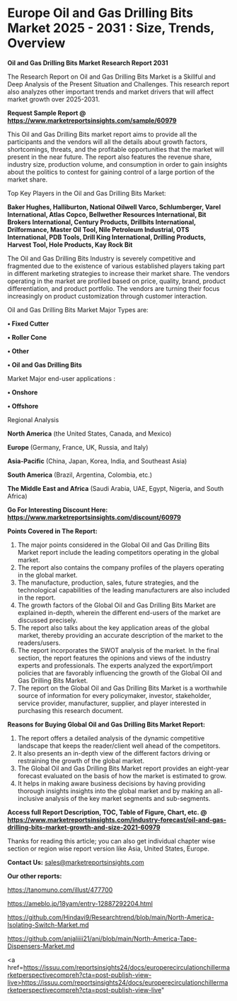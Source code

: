 # Europe Oil and Gas Drilling Bits Market 2025 - 2031 : Size, Trends, Overview

<strong>Oil and Gas Drilling Bits Market Research Report 2031</strong>

The Research Report on Oil and Gas Drilling Bits Market is a Skillful and Deep Analysis of the Present Situation and Challenges. This research report also analyzes other important trends and market drivers that will affect market growth over 2025-2031.

<strong>Request Sample Report @ <a href=https://www.marketreportsinsights.com/sample/60979>https://www.marketreportsinsights.com/sample/60979</a></strong>

This Oil and Gas Drilling Bits market report aims to provide all the participants and the vendors will all the details about growth factors, shortcomings, threats, and the profitable opportunities that the market will present in the near future. The report also features the revenue share, industry size, production volume, and consumption in order to gain insights about the politics to contest for gaining control of a large portion of the market share.

Top Key Players in the Oil and Gas Drilling Bits Market:

<strong>Baker Hughes, Halliburton, National Oilwell Varco, Schlumberger, Varel International, Atlas Copco, Bellwether Resources International, Bit Brokers International, Century Products, Drillbits International, Drilformance, Master Oil Tool, Nile Petroleum Industrial, OTS International, PDB Tools, Drill King International, Drilling Products, Harvest Tool, Hole Products, Kay Rock Bit</strong>

The Oil and Gas Drilling Bits Industry is severely competitive and fragmented due to the existence of various established players taking part in different marketing strategies to increase their market share. The vendors operating in the market are profiled based on price, quality, brand, product differentiation, and product portfolio. The vendors are turning their focus increasingly on product customization through customer interaction.

Oil and Gas Drilling Bits Market Major Types are:

<strong>• Fixed Cutter

• Roller Cone

• Other

• Oil and Gas Drilling Bits</strong>

Market Major end-user applications :

<strong>• Onshore

• Offshore</strong>

Regional Analysis

</u><strong><b>North America</b></strong> (the United States, Canada, and Mexico)

<strong><b>Europe </b></strong>(Germany, France, UK, Russia, and Italy)

<strong><b>Asia-Pacific</b></strong> (China, Japan, Korea, India, and Southeast Asia)

<strong><b>South America</b></strong> (Brazil, Argentina, Colombia, etc.)

<strong><b>The Middle East and Africa</b></strong> (Saudi Arabia, UAE, Egypt, Nigeria, and South Africa)

<strong>Go For Interesting Discount Here: <a href=https://www.marketreportsinsights.com/discount/60979>https://www.marketreportsinsights.com/discount/60979</a></strong>

<strong>Points Covered in The Report:</strong>
<ol>
  <li>The major points considered in the Global Oil and Gas Drilling Bits Market report include the leading competitors operating in the global market.</li>
  <li>The report also contains the company profiles of the players operating in the global market.</li>
  <li>The manufacture, production, sales, future strategies, and the technological capabilities of the leading manufacturers are also included in the report.</li>
  <li>The growth factors of the Global Oil and Gas Drilling Bits Market are explained in-depth, wherein the different end-users of the market are discussed precisely.</li>
  <li>The report also talks about the key application areas of the global market, thereby providing an accurate description of the market to the readers/users.</li>
  <li>The report incorporates the SWOT analysis of the market. In the final section, the report features the opinions and views of the industry experts and professionals. The experts analyzed the export/import policies that are favorably influencing the growth of the Global Oil and Gas Drilling Bits Market.</li>
  <li>The report on the Global Oil and Gas Drilling Bits Market is a worthwhile source of information for every policymaker, investor, stakeholder, service provider, manufacturer, supplier, and player interested in purchasing this research document.</li>
</ol>
<strong>Reasons for Buying Global Oil and Gas Drilling Bits Market Report:</strong>

<ol>
  <li>The report offers a detailed analysis of the dynamic competitive landscape that keeps the reader/client well ahead of the competitors.</li>
  <li>It also presents an in-depth view of the different factors driving or restraining the growth of the global market.</li>
  <li>The Global Oil and Gas Drilling Bits Market report provides an eight-year forecast evaluated on the basis of how the market is estimated to grow.</li>
  <li>It helps in making aware business decisions by having providing thorough insights insights into the global market and by making an all-inclusive analysis of the key market segments and sub-segments.</li>
</ol>
<strong>Access full Report Description, TOC, Table of Figure, Chart, etc. @ <a href=https://www.marketreportsinsights.com/industry-forecast/oil-and-gas-drilling-bits-market-growth-and-size-2021-60979>https://www.marketreportsinsights.com/industry-forecast/oil-and-gas-drilling-bits-market-growth-and-size-2021-60979</a></strong>


Thanks for reading this article; you can also get individual chapter wise section or region wise report version like Asia, United States, Europe.

<strong>Contact Us:</strong>
sales@marketreportsinsights.com

<strong>Our other reports:</strong>

<a href=https://tanomuno.com/illust/477700>https://tanomuno.com/illust/477700</a>

<a href=https://ameblo.jp/18yam/entry-12887292204.html>https://ameblo.jp/18yam/entry-12887292204.html</a>

<a href=https://github.com/Hindavi9/Researchtrend/blob/main/North-America-Isolating-Switch-Market.md>https://github.com/Hindavi9/Researchtrend/blob/main/North-America-Isolating-Switch-Market.md</a>

<a href=https://github.com/anjaliiii21/ani/blob/main/North-America-Tape-Dispensers-Market.md>https://github.com/anjaliiii21/ani/blob/main/North-America-Tape-Dispensers-Market.md</a>

<a href=https://issuu.com/reportsinsights24/docs/europerecirculationchillermarketperspectivecompreh?cta=post-publish-view-live>https://issuu.com/reportsinsights24/docs/europerecirculationchillermarketperspectivecompreh?cta=post-publish-view-live</a>"
